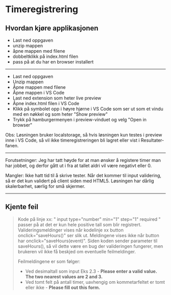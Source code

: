 # Timeregistrering

## Hvordan kjøre applikasjonen

- Last ned oppgaven
- unzip mappen
- åpne mappen med filene
- dobbeltklikk på index.html filen
- pass på at du har en browser installert
---
- Last ned oppgaven
- Unzip mappen
- Åpne mappen med filene
- Åpne mappen i VS Code
- Last ned extension som heter live preview
- Åpne index.html filen i VS Code
- Klikk på symbolet opp i høyre hjørne i VS Code som ser ut som et vindu med en nøkkel og som heter "Show preview"
- Trykk på hamburgermenyen i preview-vinduet og velg "Open in browser"

Obs: Løsningen bruker localstorage, så hvis løsningen kun testes i preview inne i VS Code, så vil ikke timeregistreringen bli lagret eller vist i Resultater-fanen.

---

Forutsetninger:
Jeg har tatt høyde for at man ønsker å registere timer man har jobbet, og derfor gått ut i fra at tallet aldri vil være negativt eller 0.

Mangler:
Ikke hatt tid til å skrive tester.
Når det kommer til input validering, så er det kun validert på client siden med HTML5.
Løsningen har dårlig skalerbarhet, særlig for små skjermer.

---

## Kjente feil

> Kode på linje xx: " input type="number" min="1" step="1" required " passer på at det er kun hele positive tall som blir registrert. Valideringsmeldinger vises når kodelinje xx button onclick="saveHours()" ser slik ut. Meldingene vises ikke når button har onclick="saveHours(event)". Siden koden sender parameter til saveHours(), så vil dette være en bug der valideringen fungerer, men brukeren vil ikke få beskjed om eventuelle feilmeldinger.
>
> Feilmeldingene er som følger:
>
> - Ved desimaltall som input Eks 2.3 - **Please enter a valid value. The two nearest values are 2 and 3.**
> - Ved tomt felt på antall timer, uavhengig om kommetarfeltet er tomt eller ikke - **Please fill out this form.**
